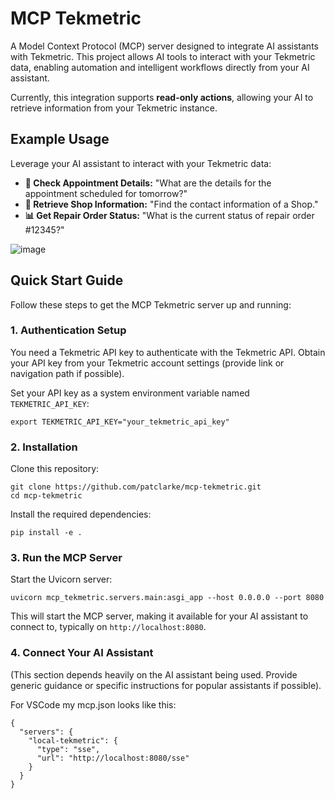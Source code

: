 # MCP Tekmetric

A Model Context Protocol (MCP) server designed to integrate AI assistants with Tekmetric. This project allows AI tools to interact with your Tekmetric data, enabling automation and intelligent workflows directly from your AI assistant.

Currently, this integration supports **read-only actions**, allowing your AI to retrieve information from your Tekmetric instance.

## Example Usage

Leverage your AI assistant to interact with your Tekmetric data:

- **📅 Check Appointment Details:** "What are the details for the appointment scheduled for tomorrow?"
- **🚗 Retrieve Shop Information:** "Find the contact information of a Shop."
- **📊 Get Repair Order Status:** "What is the current status of repair order #12345?"

![image](https://github.com/user-attachments/assets/b1140b51-0d0e-46e8-b77a-b4a687780555)

## Quick Start Guide

Follow these steps to get the MCP Tekmetric server up and running:

### 1. Authentication Setup

You need a Tekmetric API key to authenticate with the Tekmetric API. Obtain your API key from your Tekmetric account settings (provide link or navigation path if possible).

Set your API key as a system environment variable named `TEKMETRIC_API_KEY`:

```
export TEKMETRIC_API_KEY="your_tekmetric_api_key"
```

### 2. Installation

Clone this repository:

```
git clone https://github.com/patclarke/mcp-tekmetric.git
cd mcp-tekmetric
```

Install the required dependencies:

```
pip install -e .
```

### 3. Run the MCP Server

Start the Uvicorn server:

```
uvicorn mcp_tekmetric.servers.main:asgi_app --host 0.0.0.0 --port 8080
```

This will start the MCP server, making it available for your AI assistant to connect to, typically on `http://localhost:8080`.

### 4. Connect Your AI Assistant

(This section depends heavily on the AI assistant being used. Provide generic guidance or specific instructions for popular assistants if possible).

For VSCode my mcp.json looks like this:

```
{
  "servers": {
    "local-tekmetric": {
      "type": "sse",
      "url": "http://localhost:8080/sse"
    }
  }
}
```
